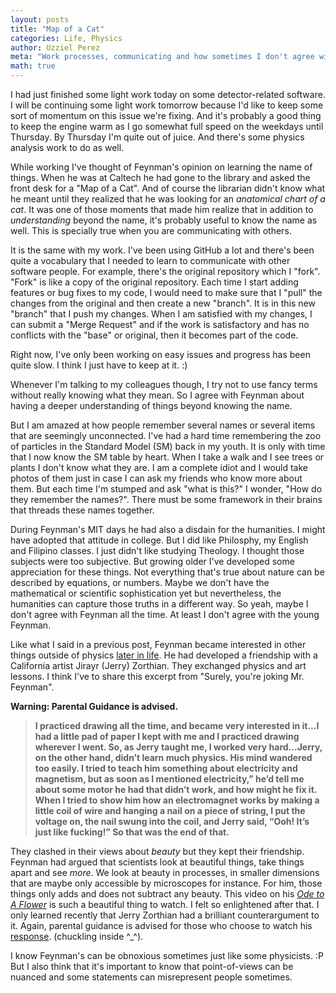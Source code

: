 ```yaml
---
layout: posts
title: "Map of a Cat"
categories: Life, Physics
author: Uzziel Perez
meta: "Work processes, communicating and how sometimes I don't agree with Feynman"
math: true
---
```


I had just finished some light work today on some detector-related software. I will be continuing some light work tomorrow because I'd like to keep some sort of momentum on this issue we're fixing. And it's probably a good thing to keep the engine warm as I go somewhat full speed on the weekdays until Thursday. By Thursday I'm quite out of juice. And there's some physics analysis work to do as well.

While working I've thought of Feynman's opinion on learning the name of things.
When he was at Caltech he had gone to the library and asked the front desk for a "Map of a Cat". And of course the librarian didn't know what he meant until they realized that he was looking for an *anatomical chart of a cat*. It was one of those moments that made him realize that in addition to *understanding* beyond the name, it's probably useful to know the name as well. This is specially true when you are communicating with others.

It is the same with my work. I've been using GitHub a lot and there's been quite a vocabulary that I needed to learn to communicate with other software people. For example, there's the original repository which I "fork". "Fork" is like a copy of the original repository. Each time I start adding features or bug fixes to my code, I would need to make sure that I "pull" the changes from the original and then create a new "branch". It is in this new "branch" that I push my changes. When I am satisfied with my changes, I can submit a "Merge Request" and if the work is satisfactory and has no conflicts with the "base" or original, then it becomes part of the code.

Right now, I've only been working on easy issues and progress has been quite slow. I think I just have to keep at it. :)

Whenever I'm talking to my colleagues though, I try not to use fancy terms without really knowing what they mean. So I agree with Feynman about having a deeper understanding of things beyond knowing the name.

But I am amazed at how people remember several names or several items that are seemingly unconnected. I've had a hard time remembering the zoo of particles in the Standard Model (SM) back in my youth. It is only with time that I now know the SM table by heart. When I take a walk and I see trees or plants I don't know what they are. I am a complete idiot and I would take photos of them just in case I can ask my friends who know more about them. But each time I'm stumped and ask "what is this?" I wonder, "How do they remember the names?". There must be some framework in their brains that threads these names together.

During Feynman's MIT days he had also a disdain for the humanities. I might have adopted that attitude in college. But I did like Philosphy, my English and Filipino classes. I just didn't like studying Theology. I thought those subjects were too subjective. But growing older I've developed some appreciation for these things. Not everything that's true about nature can be described by equations, or numbers. Maybe we don't have the mathematical or scientific sophistication yet but nevertheless, the humanities can capture those truths in a different way. So yeah, maybe I don't agree with Feynman all the time. At least I don't agree with the young Feynman.

Like what I said in a previous post, Feynman became interested in other things outside of physics [later in life](https://www.youtube.com/watch?v=xXhHg7zfX-U). He had developed a friendship with a California artist Jirayr (Jerry) Zorthian. They exchanged physics and art lessons. I think I've to share this excerpt from "Surely, you're joking Mr. Feynman".

**Warning: Parental Guidance is advised.**

> **I practiced drawing all the time, and became very interested in it...I had a little pad of paper I kept with me and I practiced drawing wherever I went. So, as Jerry taught me, I worked very hard...Jerry, on the other hand, didn’t learn much physics. His mind wandered too easily. I tried to teach him something about electricity and magnetism, but as soon as I mentioned electricity,” he’d tell me about some motor he had that didn’t work, and how might he fix it. When I tried to show him how an electromagnet works by making a little coil of wire and hanging a nail on a piece of string, I put the voltage on, the nail swung into the coil, and Jerry said, “Ooh! It’s just like fucking!” So that was the end of that.**

They clashed in their views about *beauty* but they kept their friendship. Feynman had argued that scientists look at beautiful things, take things apart and see *more*. We look at beauty in processes, in smaller dimensions that are maybe only accessible by microscopes for instance. For him, those things only adds and does not subtract any beauty. This video on his [*Ode to A Flower*](https://www.youtube.com/watch?v=VSG9q_YKZLI) is such a beautiful thing to watch. I felt so enlightened after that. I only learned recently that Jerry Zorthian had a brilliant counterargument to it. Again, parental guidance is advised for those who choose to watch his [response](https://www.youtube.com/watch?v=nyDndEzmAZE). (chuckling inside ^_^).

I know Feynman's can be obnoxious sometimes just like some physicists. :P But I also think that it's important to know that point-of-views can be nuanced and some statements can misrepresent people sometimes.
